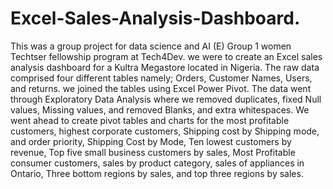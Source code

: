 # Excel-Sales-Analysis-Dashboard.
This was a group project for data science and AI (E) Group 1 women Techtser fellowship program at Tech4Dev.
we were to create an Excel sales analysis dashboard for a Kultra Megastore located in Nigeria.
The raw data comprised four different tables namely; Orders, Customer Names, Users, and returns. we joined the tables using Excel Power Pivot. 
The data went through Exploratory Data Analysis where we removed duplicates,  fixed Null values, Missing values, and removed Blanks, and extra whitespaces.
We went ahead to create pivot tables and charts for the most profitable customers, highest corporate customers, Shipping cost by Shipping mode, and order priority, Shipping Cost by Mode, Ten lowest customers by revenue, Top five small business customers by sales, Most Profitable consumer customers, sales by product category, sales of appliances in Ontario, Three bottom regions by sales, and top three regions by sales.

